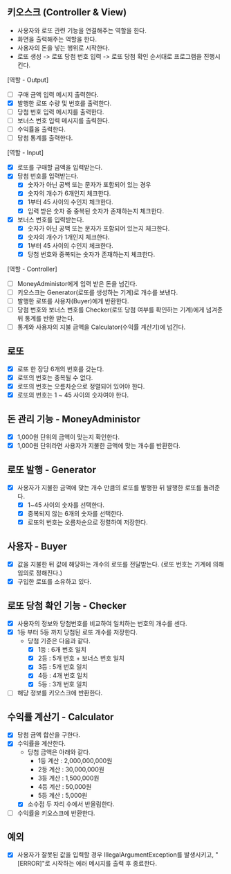 ## 키오스크 (Controller & View)
- 사용자와 로또 관련 기능을 연결해주는 역할을 한다.
- 화면을 출력해주는 역할을 한다.
- 사용자의 돈을 넣는 행위로 시작한다.
- 로또 생성 -> 로또 당첨 번호 입력 -> 로또 당첨 확인 순서대로 프로그램을 진행시킨다.

[역할 - Output]
- [ ] 구매 금액 입력 메시지 출력한다.
- [x] 발행한 로또 수량 및 번호를 출력한다.
- [ ] 당첨 번호 입력 메시지를 출력한다.
- [ ] 보너스 번호 입력 메시지를 출력한다.
- [ ] 수익률을 출력한다.
- [ ] 당첨 통계를 출력한다.

[역할 - Input]
- [x] 로또를 구매할 금액을 입력받는다.
- [x] 당첨 번호를 입력받는다.
  - [x] 숫자가 아닌 공백 또는 문자가 포함되어 있는 경우
  - [x] 숫자의 개수가 6개인지 체크한다.
  - [x] 1부터 45 사이의 수인지 체크한다.
  - [x] 입력 받은 숫자 중 중복된 숫자가 존재하는지 체크한다.
- [x] 보너스 번호를 입력받는다.
  - [x] 숫자가 아닌 공백 또는 문자가 포함되어 있는지 체크한다.
  - [x] 숫자의 개수가 1개인지 체크한다.
  - [x] 1부터 45 사이의 수인지 체크한다.
  - [x] 당첨 번호와 중복되는 숫자가 존재하는지 체크한다.

[역할 - Controller]
- [ ] MoneyAdministor에게 입력 받은 돈을 넘긴다.
- [ ] 키오스크는 Generator(로또를 생성하는 기계)로 개수를 보낸다.
- [ ] 발행한 로또를 사용자(Buyer)에게 반환한다.
- [ ] 당첨 번호와 보너스 번호를 Checker(로또 당첨 여부를 확인하는 기계)에게 넘겨준 뒤 통계를 반환 받는다.
- [ ] 통계와 사용자의 지불 금액을 Calculator(수익률 계산기)에 넘긴다.
  <br/>

## 로또
- [x] 로또 한 장당 6개의 번호를 갖는다.
- [x] 로또의 번호는 중복될 수 없다.
- [x] 로또의 번호는 오름차순으로 정렬되어 있어야 한다.
- [x] 로또의 번호는 1 ~ 45 사이의 숫자여야 한다.
  <br/>

## 돈 관리 기능 - MoneyAdministor
- [x] 1,000원 단위의 금액이 맞는지 확인한다.
- [x] 1,000원 단위라면 사용자가 지불한 금액에 맞는 개수를 반환한다.
  <br/>

## 로또 발행 - Generator
- [x] 사용자가 지불한 금액에 맞는 개수 만큼의 로또를 발행한 뒤 발행한 로또를 돌려준다.
  - [x] 1~45 사이의 숫자를 선택한다.
  - [x] 중복되지 않는 6개의 숫자를 선택한다.
  - [x] 로또의 번호는 오름차순으로 정렬하여 저장한다.
    <br/>

## 사용자 - Buyer
- [x] 값을 지불한 뒤 값에 해당하는 개수의 로또를 전달받는다. (로또 번호는 기계에 의해 임의로 정해진다.)
- [x] 구입한 로또를 소유하고 있다.
  <br/>

## 로또 당첨 확인 기능 - Checker
- [x] 사용자의 정보와 당첨번호를 비교하여 일치하는 번호의 개수를 센다.
- [x] 1등 부터 5등 까지 당첨된 로또 개수를 저장한다.
  - 당첨 기준은 다음과 같다.
    - [x] 1등 : 6개 번호 일치
    - [x] 2등 : 5개 번호 + 보너스 번호 일치
    - [x] 3등 : 5개 번호 일치
    - [x] 4등 : 4개 번호 일치
    - [x] 5등 : 3개 번호 일치
- [ ] 해당 정보를 키오스크에 반환한다.
  <br/>

## 수익률 계산기 - Calculator
- [x] 당첨 금액 합산을 구한다.
- [x] 수익률을 계산한다.
  - 당첨 금액은 아래와 같다.
    - 1등 계산 : 2,000,000,000원
    - 2등 계산 : 30,000,000원
    - 3등 계산 : 1,500,000원
    - 4등 계산 : 50,000원
    - 5등 계산 : 5,000원
  - [x] 소수점 두 자리 수에서 반올림한다.
- [ ] 수익률을 키오스크에 반환한다.
  <br/>

## 예외
- [x] 사용자가 잘못된 값을 입력할 경우 IllegalArgumentException를 발생시키고, "[ERROR]"로 시작하는 에러 메시지를 출력 후 종료한다.